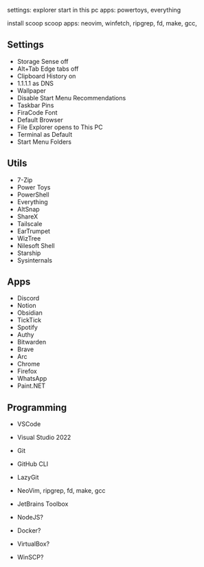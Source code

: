 settings: explorer start in this pc
apps: powertoys, everything

install scoop
scoop apps: neovim, winfetch, ripgrep, fd, make, gcc,

## Settings

- Storage Sense off
- Alt+Tab Edge tabs off
- Clipboard History on
- 1.1.1.1 as DNS
- Wallpaper
- Disable Start Menu Recommendations
- Taskbar Pins
- FiraCode Font
- Default Browser
- File Explorer opens to This PC
- Terminal as Default
- Start Menu Folders

## Utils

- 7-Zip
- Power Toys
- PowerShell
- Everything
- AltSnap
- ShareX
- Tailscale
- EarTrumpet
- WizTree
- Nilesoft Shell
- Starship
- Sysinternals

## Apps

- Discord
- Notion
- Obsidian
- TickTick
- Spotify
- Authy
- Bitwarden
- Brave
- Arc
- Chrome
- Firefox
- WhatsApp
- Paint.NET

## Programming

- VSCode
- Visual Studio 2022
- Git
- GitHub CLI
- LazyGit
- NeoVim, ripgrep, fd, make, gcc
- JetBrains Toolbox

- NodeJS?
- Docker?
- VirtualBox?
- WinSCP?